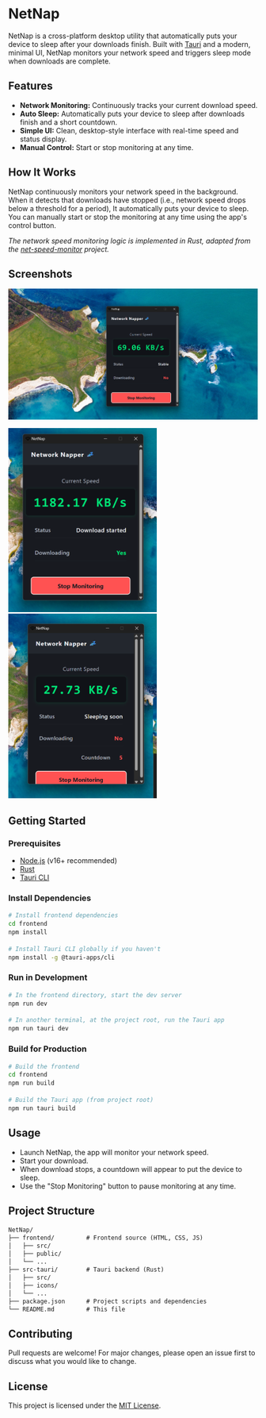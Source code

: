 # NetNap

NetNap is a cross-platform desktop utility that automatically puts your device to sleep after your downloads finish. Built with [Tauri](https://tauri.app/) and a modern, minimal UI, NetNap monitors your network speed and triggers sleep mode when downloads are complete.

## Features

- **Network Monitoring:** Continuously tracks your current download speed.
- **Auto Sleep:** Automatically puts your device to sleep after downloads finish and a short countdown.
- **Simple UI:** Clean, desktop-style interface with real-time speed and status display.
- **Manual Control:** Start or stop monitoring at any time.

## How It Works

NetNap continuously monitors your network speed in the background. When it detects that downloads have stopped (i.e., network speed drops below a threshold for a period), It automatically puts your device to sleep. You can manually start or stop the monitoring at any time using the app's control button.

_The network speed monitoring logic is implemented in Rust, adapted from the [net-speed-monitor](https://github.com/nof1eld/net-speed-monitor) project._

## Screenshots

![Main UI](assets/Screenshot3.png)

<img src="assets/Screenshot2.png" alt="Download Detected" width="300"/>

<img src="assets/Screenshot1.png" alt="Sleep Triggered" width="300"/>

## Getting Started

### Prerequisites

- [Node.js](https://nodejs.org/) (v16+ recommended)
- [Rust](https://www.rust-lang.org/tools/install)
- [Tauri CLI](https://tauri.app/v2/guides/getting-started/prerequisites/)

### Install Dependencies

```bash
# Install frontend dependencies
cd frontend
npm install

# Install Tauri CLI globally if you haven't
npm install -g @tauri-apps/cli
```

### Run in Development

```bash
# In the frontend directory, start the dev server
npm run dev

# In another terminal, at the project root, run the Tauri app
npm run tauri dev
```

### Build for Production

```bash
# Build the frontend
cd frontend
npm run build

# Build the Tauri app (from project root)
npm run tauri build
```

## Usage

- Launch NetNap, the app will monitor your network speed.
- Start your download.
- When download stops, a countdown will appear to put the device to sleep.
- Use the "Stop Monitoring" button to pause monitoring at any time.

## Project Structure

```
NetNap/
├── frontend/         # Frontend source (HTML, CSS, JS)
│   ├── src/
│   ├── public/
│   └── ...
├── src-tauri/        # Tauri backend (Rust)
│   ├── src/
│   ├── icons/
│   └── ...
├── package.json      # Project scripts and dependencies
└── README.md         # This file
```

## Contributing

Pull requests are welcome! For major changes, please open an issue first to discuss what you would like to change.

## License

This project is licensed under the [MIT License](LICENSE).
